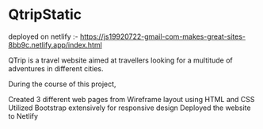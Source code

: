 # QtripStatic

deployed on netlify :- https://js19920722-gmail-com-makes-great-sites-8bb9c.netlify.app/index.html

QTrip is a travel website aimed at travellers looking for a multitude of adventures in different cities. 

During the course of this project,

Created 3 different web pages from Wireframe layout using HTML and CSS
Utilized Bootstrap extensively for responsive design
 Deployed the website to Netlify
